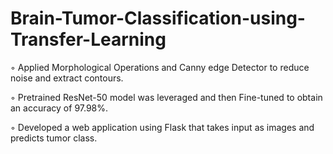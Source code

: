 # Brain-Tumor-Classification-using-Transfer-Learning
◦ Applied Morphological Operations and Canny edge Detector to reduce noise and extract contours.

◦ Pretrained ResNet-50 model was leveraged and then Fine-tuned to obtain an accuracy of 97.98%.

◦ Developed a web application using Flask that takes input as images and predicts tumor class.
